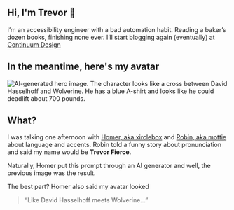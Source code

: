 ## Hi, I'm Trevor 👋
I&rsquo;m an accessibility engineer with a bad automation habit. Reading a baker&rsquo;s dozen books, finishing none ever. I&rsquo;ll start blogging again (eventually) at [Continuum Design](https://continuumdesign.net)

## In the meantime, here's my avatar

![AI-generated hero image. The character looks like a cross between David Hasselhoff and Wolverine. He has a blue A-shirt and looks like he could deadlift about 700 pounds.](https://github.com/user-attachments/assets/94392fb1-d7fb-428d-b484-a5fabf576dc6)

## What?
I was talking one afternoon with [Homer, aka xirclebox](https://github.com/xirclebox) and [Robin, aka mottie](https://github.com/mottie) about language and accents. Robin told a funny story about pronunciation and said my name would be **Trevor Fierce**.

Naturally, Homer put this prompt through an AI generator and well, the previous image was the result.

The best part? Homer also said my avatar looked

> &ldquo;Like David Hasselhoff meets Wolverine&hellip;&rdquo;


<!--
**1Copenut/1copenut** is a ✨ _special_ ✨ repository because its `README.md` (this file) appears on your GitHub profile.

Here are some ideas to get you started:

- 🔭 I’m currently working on ...
- 🌱 I’m currently learning ...
- 👯 I’m looking to collaborate on ...
- 🤔 I’m looking for help with ...
- 💬 Ask me about ...
- 📫 How to reach me: ...
- 😄 Pronouns: ...
- ⚡ Fun fact: ...
-->
